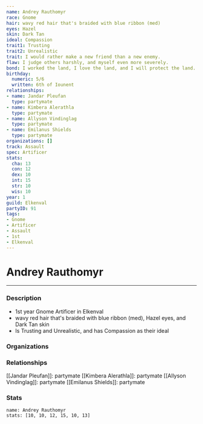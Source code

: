 ```yaml
---
name: Andrey Rauthomyr
race: Gnome
hair: wavy red hair that's braided with blue ribbon (med)
eyes: Hazel
skin: Dark Tan
ideal: Compassion
trait1: Trusting
trait2: Unrealistic
trait: I would rather make a new friend than a new enemy.
flaw: I judge others harshly, and myself even more severely.
bond: I worked the land, I love the land, and I will protect the land.
birthday:
  numeric: 5/6
  written: 6th of Iounent
relationships:
- name: Jandar Pleufan
  type: partymate
- name: Kimbera Alerathla
  type: partymate
- name: Allyson Vindinglag
  type: partymate
- name: Emilanus Shields
  type: partymate
organizations: []
track: Assault
spec: Artificer
stats:
  cha: 13
  con: 12
  dex: 10
  int: 15
  str: 10
  wis: 10
year: 1
guild: Elkenval
partyID: 91
tags:
- Gnome
- Artificer
- Assault
- 1st
- Elkenval
---
```

# Andrey Rauthomyr
---
### Description
- 1st year Gnome Artificer in Elkenval
- wavy red hair that's braided with blue ribbon (med), Hazel eyes, and Dark Tan skin
- Is Trusting and Unrealistic, and has Compassion as their ideal

### Organizations
### Relationships
[[Jandar Pleufan]]: partymate
[[Kimbera Alerathla]]: partymate
[[Allyson Vindinglag]]: partymate
[[Emilanus Shields]]: partymate
### Stats
```statblock
name: Andrey Rauthomyr
stats: [10, 10, 12, 15, 10, 13]
```